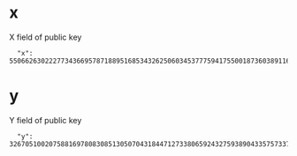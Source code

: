 # x

X field of public key
```
  "x": 55066263022277343669578718895168534326250603453777594175500187360389116729240
```

# y

Y field of public key

```
  "y": 32670510020758816978083085130507043184471273380659243275938904335757337482424
 ```
